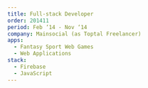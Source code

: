 ```yaml
---
title: Full-stack Developer
order: 201411
period: Feb ‘14 - Nov ‘14
company: Mainsocial (as Toptal Freelancer)
apps:
  - Fantasy Sport Web Games
  - Web Applications
stack:
  - Firebase
  - JavaScript
---
```


